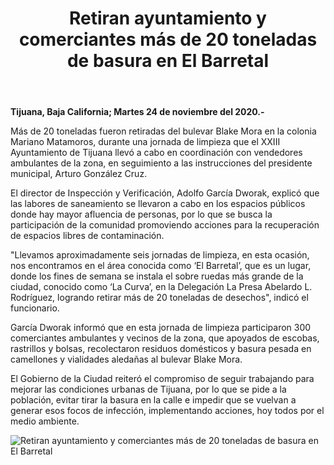 ﻿---
layout: blog
title:  "Retiran ayuntamiento y comerciantes más de 20 toneladas de basura en El Barretal"
categories: tijuana
permalink: /:categories/:title:output_ext
image: /img/cnr/retiran-ayuntamiento.jpg
alt: "Retiran ayuntamiento y comerciantes más de 20 toneladas de basura en El Barretal"
autor: 
---


**Tijuana, Baja California;  Martes 24 de noviembre del 2020.-**


Más de 20 toneladas fueron retiradas del bulevar Blake Mora en la colonia Mariano Matamoros, durante una jornada de limpieza que el XXIII Ayuntamiento de Tijuana llevó a cabo en coordinación con vendedores ambulantes de la zona, en seguimiento a las instrucciones del presidente municipal, Arturo González Cruz.


El director de Inspección y Verificación, Adolfo García Dworak, explicó que las labores de saneamiento se llevaron a cabo en los espacios públicos donde hay mayor afluencia de personas, por lo que se busca la participación de la comunidad promoviendo acciones para la recuperación de espacios libres de contaminación.


"Llevamos aproximadamente seis jornadas de limpieza, en esta ocasión, nos encontramos en el área conocida como ‘El Barretal’, que es un lugar, donde los fines de semana se instala el sobre ruedas más grande de la ciudad, conocido como ‘La Curva’, en la Delegación La Presa Abelardo L. Rodríguez, logrando retirar más de 20 toneladas de desechos", indicó el funcionario.


García Dworak informó que en esta jornada de limpieza participaron 300 comerciantes ambulantes y vecinos de la zona, que apoyados de escobas, rastrillos y bolsas, recolectaron residuos domésticos y basura pesada en camellones y vialidades aledañas al bulevar Blake Mora.


El Gobierno de la Ciudad reiteró el compromiso de seguir trabajando para mejorar las condiciones urbanas de Tijuana, por lo que se pide a la población, evitar tirar la basura en la calle e impedir que se vuelvan a generar esos focos de infección, implementando acciones, hoy todos por el medio ambiente.

<div id="carouselExampleSlidesOnly" class="carousel slide" data-ride="carousel">
  <div class="carousel-inner">
    <div class="carousel-item active">
       <img class="d-block w-100" src="/img/cnr/apoya-ayuntamiento.jpg" loading="lazy"  alt="Retiran ayuntamiento y comerciantes más de 20 toneladas de basura en El Barretal">
    </div>           
  </div>
</div>